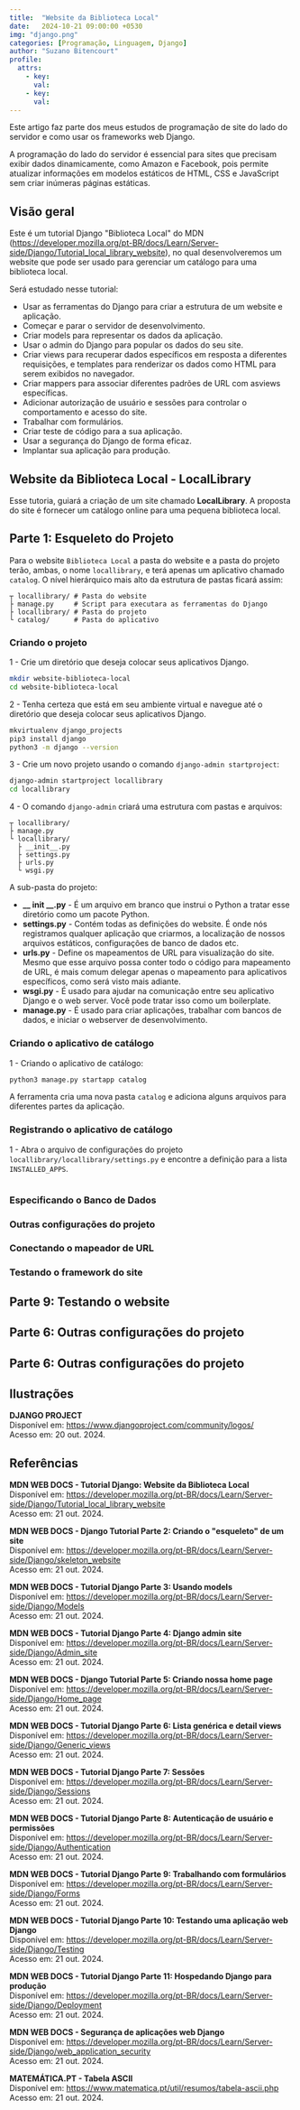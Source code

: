 ```yaml
---
title:  "Website da Biblioteca Local"
date:   2024-10-21 09:00:00 +0530
img: "django.png"
categories: [Programação, Linguagem, Django]
author: "Suzano Bitencourt"
profile:
  attrs:
    - key: 
      val: 
    - key: 
      val: 
---
```


Este artigo faz parte dos meus estudos de programação de site do lado do servidor e como usar os frameworks web Django.

<!--more-->

A programação do lado do servidor é essencial para sites que precisam exibir dados dinamicamente, como Amazon e Facebook, pois permite atualizar informações em modelos estáticos de HTML, CSS e JavaScript sem criar inúmeras páginas estáticas.

## Visão geral

Este é um tutorial Django "Biblioteca Local" do MDN (<https://developer.mozilla.org/pt-BR/docs/Learn/Server-side/Django/Tutorial_local_library_website>), no qual desenvolveremos um website que pode ser usado para gerenciar um catálogo para uma biblioteca local.

Será estudado nesse tutorial:
- Usar as ferramentas do Django para criar a estrutura de um website e aplicação.
- Começar e parar o servidor de desenvolvimento.
- Criar models para representar os dados da aplicação.
- Usar o admin do Django para popular os dados do seu site.
- Criar views para recuperar dados específicos em resposta a diferentes requisições, e templates para renderizar os dados como HTML para serem exibidos no navegador.
- Criar mappers para associar diferentes padrões de URL com asviews específicas.
- Adicionar autorização de usuário e sessões para controlar o comportamento e acesso do site.
- Trabalhar com formulários.
- Criar teste de código para a sua aplicação.
- Usar a segurança do Django de forma eficaz.
- Implantar sua aplicação para produção.

## Website da Biblioteca Local - LocalLibrary

Esse tutoria, guiará a criação de um site chamado **LocalLibrary**. A proposta do site é fornecer um catálogo online para uma pequena biblioteca local.

## Parte 1: Esqueleto do Projeto

Para o website `Biblioteca Local` a pasta do website e a pasta do projeto terão, ambas, o nome `locallibrary`, e terá apenas um aplicativo chamado `catalog`. O nível hierárquico mais alto da estrutura de pastas ficará assim:

```
┬ locallibrary/ # Pasta do website
├ manage.py     # Script para executara as ferramentas do Django
├ locallibrary/ # Pasta do projeto
└ catalog/      # Pasta do aplicativo
```

### Criando o projeto

1 - Crie um diretório que deseja colocar seus aplicativos Django.
```bash
mkdir website-biblioteca-local
cd website-biblioteca-local
```

2 - Tenha certeza que está em seu ambiente virtual e navegue até o diretório que deseja colocar seus aplicativos Django.
```bash
mkvirtualenv django_projects
pip3 install django
python3 -m django --version
```

3 - Crie um novo projeto usando o comando `django-admin startproject`:
```bash
django-admin startproject locallibrary
cd locallibrary
```

4 - O comando `django-admin` criará uma estrutura com pastas e arquivos:
```
┬ locallibrary/
├ manage.py
└ locallibrary/
  ├ __init__.py
  ├ settings.py
  ├ urls.py
  └ wsgi.py
```

A sub-pasta do projeto:
- **__ __init__ __.py**  - É um arquivo em branco que instrui o Python a tratar esse diretório como um pacote Python.
- **settings.py** - Contém todas as definições do website. É onde nós registramos qualquer aplicação que criarmos, a localização de nossos arquivos estáticos, configurações de banco de dados etc.
- **urls.py** - Define os mapeamentos de URL para visualização do site. Mesmo que esse arquivo possa conter todo o código para mapeamento de URL, é mais comum delegar apenas o mapeamento para aplicativos específicos, como será visto mais adiante.
- **wsgi.py** - É usado para ajudar na comunicação entre seu aplicativo Django e o web server. Você pode tratar isso como um boilerplate.
- **manage.py** - É usado para criar aplicações, trabalhar com bancos de dados, e iniciar o webserver de desenvolvimento.

### Criando o aplicativo de catálogo

1 - Criando o aplicativo de catálogo:
```bash
python3 manage.py startapp catalog
```
A ferramenta cria uma nova pasta `catalog` e adiciona alguns arquivos para diferentes partes da aplicação.

### Registrando o aplicativo de catálogo

1 - Abra o arquivo de configurações do projeto `locallibrary/locallibrary/settings.py` e encontre a definição para a lista `INSTALLED_APPS`. 
```

```

### Especificando o Banco de Dados

### Outras configurações do projeto

### Conectando o mapeador de URL


### Testando o framework do site


## Parte 9: Testando o website
## Parte 6: Outras configurações do projeto
## Parte 6: Outras configurações do projeto



## Ilustrações

**DJANGO PROJECT**  
Disponível em: <https://www.djangoproject.com/community/logos/>  
Acesso em: 20 out. 2024.

## Referências

**MDN WEB DOCS - Tutorial Django: Website da Biblioteca Local**  
Disponível em: <https://developer.mozilla.org/pt-BR/docs/Learn/Server-side/Django/Tutorial_local_library_website>  
Acesso em: 21 out. 2024.

**MDN WEB DOCS - Django Tutorial Parte 2: Criando o "esqueleto" de um site**  
Disponível em: <https://developer.mozilla.org/pt-BR/docs/Learn/Server-side/Django/skeleton_website>  
Acesso em: 21 out. 2024.

**MDN WEB DOCS - Tutorial Django Parte 3: Usando models**  
Disponível em: <https://developer.mozilla.org/pt-BR/docs/Learn/Server-side/Django/Models>  
Acesso em: 21 out. 2024.

**MDN WEB DOCS - Tutorial Django Parte 4: Django admin site**  
Disponível em: <https://developer.mozilla.org/pt-BR/docs/Learn/Server-side/Django/Admin_site>  
Acesso em: 21 out. 2024.

**MDN WEB DOCS - Django Tutorial Parte 5: Criando nossa home page**  
Disponível em: <https://developer.mozilla.org/pt-BR/docs/Learn/Server-side/Django/Home_page>  
Acesso em: 21 out. 2024.

**MDN WEB DOCS - Tutorial Django Parte 6: Lista genérica e detail views**  
Disponível em: <https://developer.mozilla.org/pt-BR/docs/Learn/Server-side/Django/Generic_views>  
Acesso em: 21 out. 2024.

**MDN WEB DOCS - Tutorial Django Parte 7: Sessões**  
Disponível em: <https://developer.mozilla.org/pt-BR/docs/Learn/Server-side/Django/Sessions>  
Acesso em: 21 out. 2024.

**MDN WEB DOCS - Tutorial Django Parte 8: Autenticação de usuário e permissões**  
Disponível em: <https://developer.mozilla.org/pt-BR/docs/Learn/Server-side/Django/Authentication>  
Acesso em: 21 out. 2024.

**MDN WEB DOCS - Tutorial Django Parte 9: Trabalhando com formulários**  
Disponível em: <https://developer.mozilla.org/pt-BR/docs/Learn/Server-side/Django/Forms>  
Acesso em: 21 out. 2024.

**MDN WEB DOCS - Tutorial Django Parte 10: Testando uma aplicação web Django**  
Disponível em: <https://developer.mozilla.org/pt-BR/docs/Learn/Server-side/Django/Testing>  
Acesso em: 21 out. 2024.

**MDN WEB DOCS - Tutorial Django Parte 11: Hospedando Django para produção**  
Disponível em: <https://developer.mozilla.org/pt-BR/docs/Learn/Server-side/Django/Deployment>  
Acesso em: 21 out. 2024.

**MDN WEB DOCS - Segurança de aplicações web Django**  
Disponível em: <https://developer.mozilla.org/pt-BR/docs/Learn/Server-side/Django/web_application_security>  
Acesso em: 21 out. 2024.

**MATEMÁTICA.PT - Tabela ASCII**  
Disponível em: <https://www.matematica.pt/util/resumos/tabela-ascii.php>  
Acesso em: 21 out. 2024.